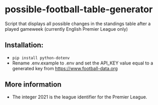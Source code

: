 # possible-football-table-generator
Script that displays all possible changes in the standings table after a played gameweek (currently English Premier League only)

## Installation:
- ```pip install python-dotenv```
- Rename .env.example to .env and set the API_KEY value equal to a generated key from https://www.football-data.org

## More information
- The integer 2021 is the league identifier for the Premier League.
